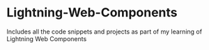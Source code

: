 # Lightning-Web-Components
Includes all the code snippets and projects as part of my learning of Lightning Web Components
